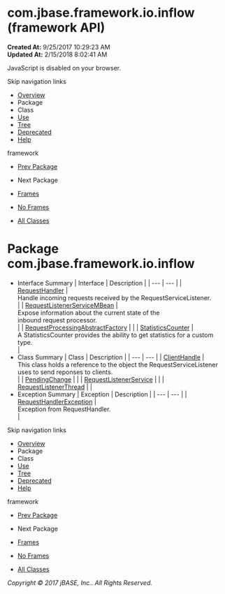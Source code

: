# com.jbase.framework.io.inflow (framework   API)

**Created At:** 9/25/2017 10:29:23 AM  
**Updated At:** 2/15/2018 8:02:41 AM  

<!--<br>    try {<br>        if (location.href.indexOf('is-external=true') == -1) {<br>            parent.document.title="com.jbase.framework.io.inflow (framework   API)";<br>        }<br>    }<br>    catch(err) {<br>    }<br>//-->
JavaScript is disabled on your browser.

Skip navigation links

- [Overview](../../../../../overview-summary.html)
- Package
- Class
- [Use](/39226-inflow/com_jbase_framework_io_inflow_package-use)
- [Tree](/39226-inflow/com_jbase_framework_io_inflow_package-tree)
- [Deprecated](../../../../../deprecated-list.html)
- [Help](../../../../../help-doc.html)


framework <br>

- [Prev Package](/39224-exception/com_jbase_framework_io_exception_package-summary)
- Next Package


- [Frames](../../../../../index.html?com/jbase/framework/io/inflow//39226-inflow/com_jbase_framework_io_inflow_package-summary)
- [No Frames](/39226-inflow/com_jbase_framework_io_inflow_package-summary)


- [All Classes](../../../../../allclasses-noframe.html)


<!--<br>  allClassesLink = document.getElementById("allclasses\_navbar\_top");<br>  if(window==top) {<br>    allClassesLink.style.display = "block";<br>  }<br>  else {<br>    allClassesLink.style.display = "none";<br>  }<br>  //-->

# Package com.jbase.framework.io.inflow

- Interface Summary | Interface | Description |
| --- | --- |
| [RequestHandler](/39226-inflow/com_jbase_framework_io_inflow_RequestHandler "interface in com.jbase.framework.io.inflow") | <br>Handle incoming requests received by the RequestServiceListener.<br> |
| [RequestListenerServiceMBean](/39226-inflow/com_jbase_framework_io_inflow_RequestListenerServiceMBean "interface in com.jbase.framework.io.inflow") | <br>Expose information about the current state of the<br> inbound request processor.<br> |
| [RequestProcessingAbstractFactory](/39226-inflow/com_jbase_framework_io_inflow_RequestProcessingAbstractFactory "interface in com.jbase.framework.io.inflow") |   |
| [StatisticsCounter](/39226-inflow/com_jbase_framework_io_inflow_StatisticsCounter "interface in com.jbase.framework.io.inflow") | <br>A StatisticsCounter provides the ability to get statistics for a custom type.<br> |
- Class Summary | Class | Description |
| --- | --- |
| [ClientHandle](/39226-inflow/com_jbase_framework_io_inflow_ClientHandle "class in com.jbase.framework.io.inflow") | <br>This class holds a reference to the object the RequestServiceListener<br> uses to send reponses to clients.<br> |
| [PendingChange](/39226-inflow/com_jbase_framework_io_inflow_PendingChange "class in com.jbase.framework.io.inflow") |   |
| [RequestListenerService](/39226-inflow/com_jbase_framework_io_inflow_RequestListenerService "class in com.jbase.framework.io.inflow") |   |
| [RequestListenerThread](/39226-inflow/com_jbase_framework_io_inflow_RequestListenerThread "class in com.jbase.framework.io.inflow") |   |
- Exception Summary | Exception | Description |
| --- | --- |
| [RequestHandlerException](/39226-inflow/com_jbase_framework_io_inflow_RequestHandlerException "class in com.jbase.framework.io.inflow") | <br>Exception from RequestHandler.<br> |

Skip navigation links

- [Overview](../../../../../overview-summary.html)
- Package
- Class
- [Use](/39226-inflow/com_jbase_framework_io_inflow_package-use)
- [Tree](/39226-inflow/com_jbase_framework_io_inflow_package-tree)
- [Deprecated](../../../../../deprecated-list.html)
- [Help](../../../../../help-doc.html)


framework <br>

- [Prev Package](/39224-exception/com_jbase_framework_io_exception_package-summary)
- Next Package


- [Frames](../../../../../index.html?com/jbase/framework/io/inflow//39226-inflow/com_jbase_framework_io_inflow_package-summary)
- [No Frames](/39226-inflow/com_jbase_framework_io_inflow_package-summary)


- [All Classes](../../../../../allclasses-noframe.html)


<!--<br>  allClassesLink = document.getElementById("allclasses\_navbar\_bottom");<br>  if(window==top) {<br>    allClassesLink.style.display = "block";<br>  }<br>  else {<br>    allClassesLink.style.display = "none";<br>  }<br>  //-->

*Copyright © 2017 jBASE, Inc.. All Rights Reserved.*

